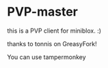 # PVP-master
this is a PVP client for miniblox. :)

thanks to tonnis on GreasyFork!

You can use tampermonkey
